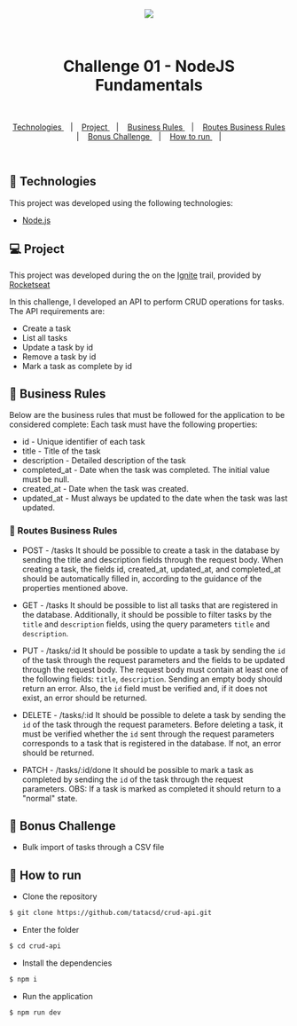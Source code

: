 <div align="center" justify="center">
<img src="https://visitor-badge.glitch.me/badge?page_id=tatacsd.visitor-badge&left_color=#black&right_color=white" />

 &nbsp;&nbsp;&nbsp;


<div align="center" justify="center">
    <h1> Challenge 01 - NodeJS Fundamentals </h1>
  
</div>
<br />
<p align="center">
  <a href="#-technologies"> Technologies </a>&nbsp;&nbsp;&nbsp;|&nbsp;&nbsp;&nbsp;
  <a href="#-project"> Project </a>&nbsp;&nbsp;&nbsp;|&nbsp;&nbsp;&nbsp;
  <a href="#-business-rules"> Business Rules </a>&nbsp;&nbsp;&nbsp;|&nbsp;&nbsp;&nbsp;
  <a href="#-routes-business-rules"> Routes Business Rules </a>&nbsp;&nbsp;&nbsp;|&nbsp;&nbsp;&nbsp;
  <a href="#-bonus-challenge"> Bonus Challenge </a>&nbsp;&nbsp;&nbsp;|&nbsp;&nbsp;&nbsp;
  <a href="#-how-to-run"> How to run </a>&nbsp;&nbsp;&nbsp;|&nbsp;&nbsp;&nbsp;
</p>

</div>

<br>



## 🚀 Technologies

This project was developed using the following technologies:

- [Node.js](https://nodejs.org/en/)

## 💻 Project



This project was developed during the on the [Ignite](https://rocketseat.com.br/ignite) trail, provided by [Rocketseat](https://rocketseat.com.br/) 

<!-- In this challenge, you will develop an API to perform CRUD operations on your tasks. -->
In this challenge, I developed an API to perform CRUD operations for tasks. The API requirements are:

- Create a task
- List all tasks
- Update a task by id
- Remove a task by id
- Mark a task as complete by id


<!-- // Business Rules -->
## 📝 Business Rules
Below are the business rules that must be followed for the application to be considered complete:
Each task must have the following properties:
- id - Unique identifier of each task
- title - Title of the task
- description - Detailed description of the task
- completed_at - Date when the task was completed. The initial value must be null.
- created_at - Date when the task was created.
- updated_at - Must always be updated to the date when the task was last updated.

<!-- routes business rules -->
### 📝 Routes Business Rules
- POST - /tasks
It should be possible to create a task in the database by sending the title and description fields through the request body.
When creating a task, the fields id, created_at, updated_at, and completed_at should be automatically filled in, according to the guidance of the properties mentioned above.


- GET - /tasks
It should be possible to list all tasks that are registered in the database.
Additionally, it should be possible to filter tasks by the `title` and `description` fields, using the query parameters `title` and `description`.


- PUT - /tasks/:id
It should be possible to update a task by sending the `id` of the task through the request parameters and the fields to be updated through the request body.
The request body must contain at least one of the following fields: `title`, `description`. Sending an empty body should return an error. Also, the `id` field must be verified and, if it does not exist, an error should be returned.


- DELETE - /tasks/:id
It should be possible to delete a task by sending the `id` of the task through the request parameters.
Before deleting a task, it must be verified whether the `id` sent through the request parameters corresponds to a task that is registered in the database. If not, an error should be returned.

- PATCH - /tasks/:id/done
It should be possible to mark a task as completed by sending the `id` of the task through the request parameters.
OBS: If a task is marked as completed it should return to a "normal" state.


## 📝 Bonus Challenge
- Bulk import of tasks through a CSV file

## 🚀 How to run

- Clone the repository
```bash
$ git clone https://github.com/tatacsd/crud-api.git
```
- Enter the folder
```bash
$ cd crud-api
```
- Install the dependencies
```bash
$ npm i
```
- Run the application
```bash
$ npm run dev
```

